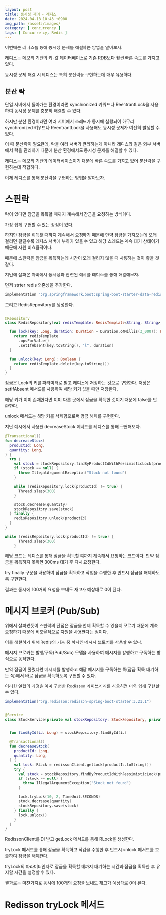 ```yaml
---
layout: post
title: 동시성 제어 - 레디스
date: 2024-04-18 10:43 +0900
img_path: /assets/images/
category: [ concurrency ]
tags: [ Concurrency, Redis ]
---
```


이번에는 레디스를 통해 동시성 문제를 해결하는 방법을 알아보자.

레디스는 메모리 기반의 키-값 데이터베이스로 기존 RDB보다 훨씬 빠른 속도를 가지고 있다.

동시성 문제 해결 시 레디스는 특히 분산락을 구현하는데 매우 유용하다.

## 분산 락

단일 서버에서 돌아가는 환경이라면 synchronized 키워드나 ReentrantLock을 사용하여 동시성 문제를 충분히 해결할 수 있다.

하지만 분산 환경이라면 여러 서버에서 스레드가 동시에 실행되어 아무리 synchronized 키워드나 ReentrantLock을 사용해도 동시성 문제가 여전히 발생할 수 있다.

이 때 분산락이 필요한데, 락을 여러 서버가 관리하는게 아니라 레디스와 같은 외부 서버에서 락을 관리하기 때문에 분산 환경에서도 동시성 문제를 해결할 수 있다.

레디스는 메모리 기반의 데이터베이스이기 때문에 빠른 속도를 가지고 있어 분산락을 구현하는데 적합하다.

이제 레디스를 통해 분산락을 구현하는 방법을 알아보자.

# 스핀락

락이 있다면 잠금을 획득할 때까지 계속해서 잠금을 요청하는 방식이다.

가장 쉽게 구현할 수 있는 장점이 있다.

하지만 잠금을 획득할 때까지 계속해서 요청하기 때문에 만약 잠금을 가져오는데 오래 걸리면 걸릴수록 레디스 서버에 부하가 있을 수 있고 해당 스레드는 계속 대기 상태이기 때문에 자원 비효율적이다.

때문에 스핀락은 잠금을 획득하는데 시간이 오래 걸리지 않을 때 사용하는 것이 좋을 것 같다.

저번에 살펴본 자바에서 동시성과 관련된 예시를 레디스를 통해 해결해보자.

먼저 strter redis 의존성을 추가한다.
```groovy
implementation 'org.springframework.boot:spring-boot-starter-data-redis'
```

그리고 RedisRepository를 생성한다.
```kotlin

@Repository
class RedisRepository(val redisTemplate: RedisTemplate<String, String>) {

  fun lock(key: Long, duration: Duration = Duration.ofMillis(3_000)): Boolean? {
    return redisTemplate
      .opsForValue()
      .setIfAbsent(key.toString(), "l", duration)
  }

  fun unlock(key: Long): Boolean {
    return redisTemplate.delete(key.toString())
  }
}

```

잠금은 Lock의 키를 파라미터로 받고 레디스에 저장하는 것으로 구현한다. 저장은 setIfAbsent 메서드를 사용하여 해당 키가 없을 때만 저장한다.

해당 키가 이미 존재한다면 이미 다른 곳에서 잠금을 획득한 것이기 때문에 false를 반환한다. 

unlock 메서드는 해당 키를 삭제함으로써 잠금 해제를 구현한다.

지난 예시에서 사용한 decreaseStock 메서드를 레디스를 통해 구현해보자.



```kotlin
@Transactional()
fun decreaseStock(
  productId: Long,
  quantity: Long,
) {
  try {
    val stock = stockRepository.findByProductIdWithPessimisticLock(productId)
    if (stock == null) {
      throw IllegalArgumentException("Stock not found")
    }

    while (redisRepository.lock(productId) != true) {
      Thread.sleep(300)
    }

    stock.decrease(quantity)
    stockRepository.save(stock)
  } finally {
    redisRepository.unlock(productId)
  }
}

```


```kotlin
while (redisRepository.lock(productId) != true) {
      Thread.sleep(300)
    }
```

해당 코드는 레디스를 통해 잠금을 획득할 때까지 계속해서 요청하는 코드이다. 만약 잠금을 획득하지 못하면 300ms 대기 후 다시 요청한다.

try finally 구문을 사용하여 잠금을 획득하고 작업을 수행한 후 반드시 잠금을 해제하도록 구현한다.

결과는 동시에 100개의 요청을 보내도 재고가 예상대로 0이 된다.

# 메시지 브로커 (Pub/Sub) 

위에서 살펴봤듯이 스핀락의 단점은 잠금을 언제 획득할 수 있을지 모르기 때문에 계속 요청하기 때문에 비효율적으로 자원을 사용한다는 점이다.

이를 해결하기 위해 Redis의 기능 중 하나인 메시지 브로커를 사용할 수 있다. 

메시지 브로커는 발행/구독(Pub/Sub) 모델을 사용하여 메시지를 발행하고 구독하는 방식으로 동작한다. 

만약 잠금이 풀렸다면 메시지를 발행하고 해당 메시지를 구독하는 쪽(잠금 획득 대기하는 쪽)에서 바로 잠금을 획득하도록 구현할 수 있다.

이러한 일련의 과정을 이미 구현한 Redisson 라이브러리를 사용하면 더욱 쉽게 구현할 수 있다.

```groovy
implementation("org.redisson:redisson-spring-boot-starter:3.21.1")
```


```kotlin

@Service
class StockService(private val stockRepository: StockRepository, private val redissonClient: RedissonClient) {


  fun findById(id: Long) = stockRepository.findById(id)

  @Transactional()
  fun decreaseStock(
    productId: Long,
    quantity: Long,
  ) {
    val lock: RLock = redissonClient.getLock(productId.toString())
    try {
      val stock = stockRepository.findByProductIdWithPessimisticLock(productId)
      if (stock == null) {
        throw IllegalArgumentException("Stock not found")
      }

      lock.tryLock(10, 2, TimeUnit.SECONDS)
      stock.decrease(quantity)
      stockRepository.save(stock)
    } finally {
      lock.unlock()
    }
  }
}


```

RedissonClient를 DI 받고 getLock 메서드를 통해 RLock을 생성한다.

tryLock 메서드를 통해 잠금을 획득하고 작업을 수행한 후 반드시 unlock 메서드를 호출하여 잠금을 해제한다.

tryLock의 파라미터인자로 잠금을 획득할 때까지 대기하는 시간과 잠금을 획득한 후 유지할 시간을 설정할 수 있다.

결과로는 마찬가지로 동시에 100개의 요청을 보내도 재고가 예상대로 0이 된다.

# Redisson tryLock 메서드











